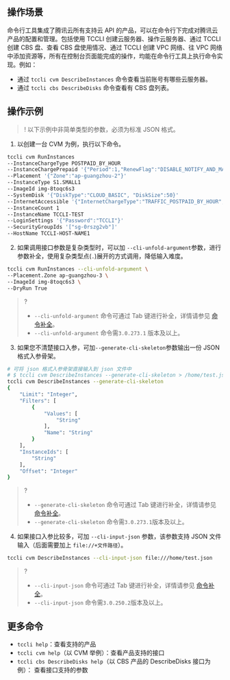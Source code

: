 

## 操作场景

命令行工具集成了腾讯云所有支持云 API 的产品，可以在命令行下完成对腾讯云产品的配置和管理。包括使用 TCCLI 创建云服务器、操作云服务器、通过 TCCLI 创建 CBS 盘、查看 CBS 盘使用情况、通过 TCCLI 创建 VPC 网络、往 VPC 网络中添加资源等，所有在控制台页面能完成的操作，均能在命令行工具上执行命令实现。例如：

* 通过 `tccli cvm DescribeInstances` 命令查看当前账号有哪些云服务器。
* 通过 `tccli cbs DescribeDisks` 命令查看有 CBS 盘列表。

## 操作示例

>! 以下示例中非简单类型的参数，必须为标准 JSON 格式。

1. 以创建一台 CVM 为例，执行以下命令。
```bash
tccli cvm RunInstances
--InstanceChargeType POSTPAID_BY_HOUR
--InstanceChargePrepaid '{"Period":1,"RenewFlag":"DISABLE_NOTIFY_AND_MANUAL_RENEW"}'
--Placement '{"Zone":"ap-guangzhou-2"}'
--InstanceType S1.SMALL1
--ImageId img-8toqc6s3
--SystemDisk '{"DiskType":"CLOUD_BASIC", "DiskSize":50}'
--InternetAccessible '{"InternetChargeType":"TRAFFIC_POSTPAID_BY_HOUR","InternetMaxBandwidthOut":10,"PublicIpAssigned":true}' 
--InstanceCount 1
--InstanceName TCCLI-TEST
--LoginSettings '{"Password":"TCCLI"}'
--SecurityGroupIds '["sg-0rszg2vb"]'
--HostName TCCLI-HOST-NAME1
```
2. 如果调用接口参数是复杂类型时，可以加 `--cli-unfold-argument`参数，进行参数补全，使用复杂类型点(`.`)展开的方式调用，降低输入难度。
```bash
tccli cvm RunInstances --cli-unfold-argument \
--Placement.Zone ap-guangzhou-3 \
--ImageId img-8toqc6s3 \
--DryRun True
```
>?
>- `--cli-unfold-argument` 命令可通过 Tab 键进行补全，详情请参见 [命令补全](https://cloud.tencent.com/document/product/440/34011#.E5.91.BD.E4.BB.A4.E8.A1.A5.E5.85.A8)。
>- `--cli-unfold-argument` 命令需`3.0.273.1` 版本及以上。
3. 如果您不清楚接口入参，可加`--generate-cli-skeleton`参数输出一份 JSON 格式入参骨架。
```bash
# 可将 json 格式入参骨架直接输入到 json 文件中
# $ tccli cvm DescribeInstances --generate-cli-skeleton > /home/test.json
tccli cvm DescribeInstances --generate-cli-skeleton
{
    "Limit": "Integer", 
    "Filters": [
        {
            "Values": [
                "String"
            ], 
            "Name": "String"
        }
    ], 
    "InstanceIds": [
        "String"
    ], 
    "Offset": "Integer"
}
```
>?
>- `--generate-cli-skeleton` 命令可通过 Tab 键进行补全，详情请参见 [命令补全](https://cloud.tencent.com/document/product/440/34011#.E5.91.BD.E4.BB.A4.E8.A1.A5.E5.85.A8)。
>- `--generate-cli-skeleton` 命令需`3.0.273.1`版本及以上。
4. 如果接口入参比较多，可加 `--cli-input-json` 参数，该参数支持 JSON 文件输入（后面需要加上 `file://+文件路径`）。
```bash
tccli cvm DescribeInstances --cli-input-json file:///home/test.json
```
>?
>- `--cli-input-json` 命令可通过 Tab 键进行补全，详情请参见 [命令补全](https://cloud.tencent.com/document/product/440/34011#.E5.91.BD.E4.BB.A4.E8.A1.A5.E5.85.A8)。
>- `--cli-input-json` 命令需`3.0.250.2`版本及以上。



## 更多命令
- `tccli help`：查看支持的产品
- `tccli cvm help`（以 CVM 举例）：查看产品支持的接口
- `tccli cbs DescribeDisks help`（以 CBS 产品的 DescribeDisks 接口为例）： 查看接口支持的参数
